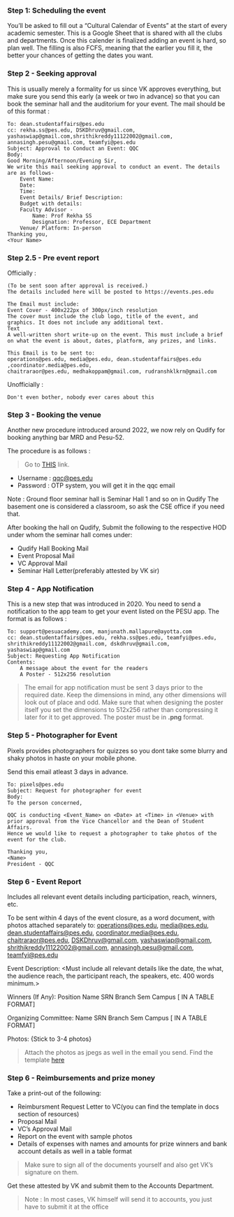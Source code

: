 
### Step 1: Scheduling the event
You’ll be asked to fill out a “Cultural Calendar of Events” at the start of every academic semester. This is a Google Sheet that is shared with all the clubs and departments. Once this calender is finalized adding an event is hard, so plan well. The filling is also FCFS, meaning that the earlier you fill it, the better your chances of getting the dates you want.


### Step 2 - Seeking approval
This is usually merely a formality for us since VK approves everything, but make sure you send this early (a week or two in advance) so that you can book the seminar hall and the auditorium for your event.
The mail should be of this format :

```
To: dean.studentaffairs@pes.edu
cc: rekha.ss@pes.edu, DSKDhruv@gmail.com, yashaswiap@gmail.com,shrithikreddy11122002@gmail.com, annasingh.pesu@gmail.com, teamfyi@pes.edu
Subject: Approval to Conduct an Event: QQC 
Body:
Good Morning/Afternoon/Evening Sir,
We write this mail seeking approval to conduct an event. The details are as follows-
    Event Name:
    Date:
    Time:
    Event Details/ Brief Description:
    Budget with details:
    Faculty Advisor -
        Name: Prof Rekha SS
        Designation: Professor, ECE Department
    Venue/ Platform: In-person
Thanking you,
<Your Name>
```
### Step 2.5 - Pre event report
Officially : 
```
(To be sent soon after approval is received.)
The details included here will be posted to https://events.pes.edu

The Email must include:
Event Cover - 400x222px of 300px/inch resolution
The cover must include the club logo, title of the event, and graphics. It does not include any additional text.
Text
A well-written short write-up on the event. This must include a brief on what the event is about, dates, platform, any prizes, and links.

This Email is to be sent to:
operations@pes.edu, media@pes.edu, dean.studentaffairs@pes.edu ,coordinator.media@pes.edu,
chaitraraor@pes.edu, medhakoppam@gmail.com, rudranshklkrn@gmail.com 
```
Unofficially : 
```
Don't even bother, nobody ever cares about this
```

### Step 3 - Booking the venue
Another new procedure introduced around 2022, we now rely on Qudify for booking anything bar MRD and Pesu-52. 

The procedure is as follows :

>Go to [THIS](http://qudify.co/employee-access-view) link.
- Username : qqc@pes.edu 
- Password : OTP system, you will get it in the qqc email

Note : Ground floor seminar hall is Seminar Hall 1 and so on in Qudify
The basement one is considered a classroom, so ask the CSE office if you need that.

After booking the hall on Qudify, Submit the following to the respective HOD under whom the seminar hall comes under:
- Qudify Hall Booking  Mail
- Event Proposal Mail
- VC Approval Mail
- Seminar Hall Letter(preferably attested by VK sir)


### Step 4 - App Notification
This is a new step that was introduced in 2020. You need to send a notification to the app team to get your event listed on the PESU app. The format is as follows :
```
To: support@pesuacademy.com, manjunath.mallapure@ayotta.com
cc: dean.studentaffairs@pes.edu, rekha.ss@pes.edu, teamfyi@pes.edu, shrithikreddy11122002@gmail.com, dskdhruv@gmail.com, yashaswiap@gmail.com
Subject: Requesting App Notification
Contents:
	A message about the event for the readers
	A Poster - 512x256 resolution 
```
>The email for app notification must be sent 3 days prior to the required date.
>Keep the dimensions in mind, any other dimensions will look out of place and odd.
>Make sure that when designing the poster itself you set the dimensions to 512x256 rather than compressing it later for it to get approved.
>The poster must be in **.png** format. 

### Step 5 - Photographer for Event
Pixels provides photographers for quizzes so you dont take some blurry and shaky photos in haste on your mobile phone. 

Send this email atleast 3 days in advance.

```
To: pixels@pes.edu
Subject: Request for photographer for event
Body:
To the person concerned,

QQC is conducting <Event_Name> on <Date> at <Time> in <Venue> with prior approval from the Vice Chancellor and the Dean of Student Affairs.
Hence we would like to request a photographer to take photos of the event for the club.

Thanking you,
<Name>
President - QQC
```

### Step 6 - Event Report
Includes all relevant event details including participation, reach, winners, etc.

To be sent within 4 days of the event closure, as a word document, with photos attached separately to:
operations@pes.edu,
media@pes.edu,
dean.studentaffairs@pes.edu,
coordinator.media@pes.edu,
chaitraraor@pes.edu,
DSKDhruv@gmail.com, 
yashaswiap@gmail.com, 
shrithikreddy11122002@gmail.com,
annasingh.pesu@gmail.com, 
teamfyi@pes.edu   

Event Description:
<Must include all relevant details like the date, the what, the audience reach, the participant reach, the speakers, etc.
400 words minimum.>

Winners (If Any):
Position
Name
SRN
Branch
Sem
Campus
[ IN A TABLE FORMAT]

Organizing Committee:
Name
SRN
Branch
Sem
Campus
[ IN A TABLE FORMAT]

Photos:
{Stick to 3-4 photos}

> Attach the photos as jpegs as well in the email you send. Find the template [here](./resources/documents.md)




### Step 6 - Reimbursements and prize money 
Take a print-out of the following:

- Reimbursment Request Letter to VC(you can find the template in docs section of resources)
- Proposal Mail
- VC’s Approval Mail
- Report on the event with sample photos
- Details of expenses with names and amounts for prize winners and bank account details as well in a table format
> Make sure to sign all of the documents yourself and also get VK’s signature on them.

  Get these attested by VK and submit them to the Accounts Department. 
> Note : In most cases, VK himself will send it to accounts, you just have to submit it at the office
